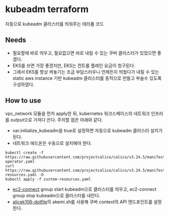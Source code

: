 # kubeadm terraform

자동으로 kubeadm 클러스터를 띄워주는 테라폼 코드

## Needs
- 필요할때 바로 띄우고, 필요없으면 바로 내릴 수 있는 쿠버 클러스터가 있었으면 좋겠다.
- EKS를 쓰면 가장 좋겠지만, EKS는 컨트롤 플레인 요금이 청구된다.
- 그래서 EKS를 항상 켜놓기는 조금 부담스러우니 언제든지 띄웠다가 내릴 수 있는 static aws instance 기반 kubeadm 클러스터를 동적으로 만들고 부술수 있도록 구성하였다.

## How to use
vpc_network 모듈을 먼저 apply한 뒤, kubernetes 워크스페이스의 네트워크 인프라를 output으로 가져다 쓴다. 주의할 점은 아래와 같다.
- var.initialize_kubeadm을 true로 설정하면 자동으로 kubeadm 클러스터 설치가 된다.
- 네트워크 애드온은 수동으로 설치해야 한다.
```
kubectl create -f https://raw.githubusercontent.com/projectcalico/calico/v3.24.5/manifests/tigera-operator.yaml
curl https://raw.githubusercontent.com/projectcalico/calico/v3.24.5/manifests/custom-resources.yaml -O
kubectl apply -f custom-resources.yaml
```
- [ec2-connect](https://github.com/alicek106/go-ec2-ssh-autoconnect) group start kubeadm으로 클러스터를 띄우고, ec2-connect group stop kubeadm으로 클러스터를 내린다.
- [alicek106-dotfile](https://github.com/alicek106/alicek106-dotfile)의 akemi.sh를 사용해 쿠버 context의 API 엔드포인트를 설정한다.

